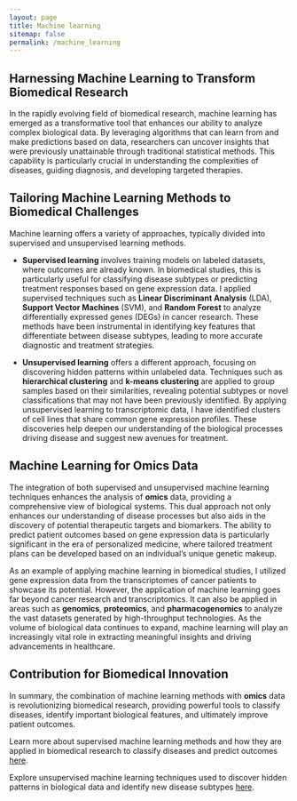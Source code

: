 ```yaml
---
layout: page
title: Machine learning
sitemap: false
permalink: /machine_learning
---
```


## Harnessing Machine Learning to Transform Biomedical Research

In the rapidly evolving field of biomedical research, machine learning has emerged as a transformative tool that enhances our ability to analyze complex biological data. By leveraging algorithms that can learn from and make predictions based on data, researchers can uncover insights that were previously unattainable through traditional statistical methods. This capability is particularly crucial in understanding the complexities of diseases, guiding diagnosis, and developing targeted therapies.

## Tailoring Machine Learning Methods to Biomedical Challenges

Machine learning offers a variety of approaches, typically divided into supervised and unsupervised learning methods.

- **Supervised learning** involves training models on labeled datasets, where outcomes are already known. In biomedical studies, this is particularly useful for classifying disease subtypes or predicting treatment responses based on gene expression data. I applied supervised techniques such as **Linear Discriminant Analysis** (LDA), **Support Vector Machines** (SVM), and **Random Forest** to analyze differentially expressed genes (DEGs) in cancer research. These methods have been instrumental in identifying key features that differentiate between disease subtypes, leading to more accurate diagnostic and treatment strategies.

- **Unsupervised learning** offers a different approach, focusing on discovering hidden patterns within unlabeled data. Techniques such as **hierarchical clustering** and **k-means clustering** are applied to group samples based on their similarities, revealing potential subtypes or novel classifications that may not have been previously identified. By applying unsupervised learning to transcriptomic data, I have identified clusters of cell lines that share common gene expression profiles. These discoveries help deepen our understanding of the biological processes driving disease and suggest new avenues for treatment.

## Machine Learning for Omics Data

The integration of both supervised and unsupervised machine learning techniques enhances the analysis of **omics** data, providing a comprehensive view of biological systems. This dual approach not only enhances our understanding of disease processes but also aids in the discovery of potential therapeutic targets and biomarkers. The ability to predict patient outcomes based on gene expression data is particularly significant in the era of personalized medicine, where tailored treatment plans can be developed based on an individual’s unique genetic makeup.

As an example of applying machine learning in biomedical studies, I utilized gene expression data from the transcriptomes of cancer patients to showcase its potential. However, the application of machine learning goes far beyond cancer research and transcriptomics. It can also be applied in areas such as **genomics**, **proteomics**, and **pharmacogenomics** to analyze the vast datasets generated by high-throughput technologies. As the volume of biological data continues to expand, machine learning will play an increasingly vital role in extracting meaningful insights and driving advancements in healthcare.

## Contribution for Biomedical Innovation

In summary, the combination of machine learning methods with **omics** data is revolutionizing biomedical research, providing powerful tools to classify diseases, identify important biological features, and ultimately improve patient outcomes.

Learn more about supervised machine learning methods and how they are applied in biomedical research to classify diseases and predict outcomes [here](https://vanngocthuyla.github.io/_pages/omics/supervised).

Explore unsupervised machine learning techniques used to discover hidden patterns in biological data and identify new disease subtypes [here](https://vanngocthuyla.github.io/_pages/omics/unsupervised).
